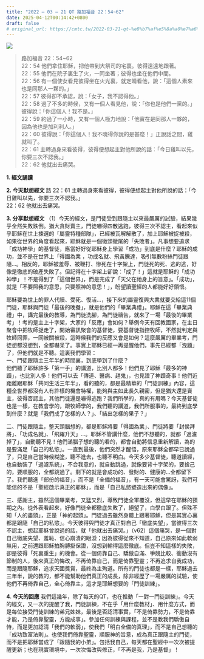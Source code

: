 ```yaml
---
title: "2022 – 03 – 21 QT 路加福音 22：54~62"
date: 2025-04-12T00:14:42+0800
draft: false
# original_url: https://cmtc.tw/2022-03-21-qt-%e8%b7%af%e5%8a%a0%e7%a6%8f%e9%9f%b3-22%ef%bc%9a5462
---
```


![](/images/qt.jpg)
> 路加福音 22：54\~62  
> 22：54 他們拿住耶穌，把他帶到大祭司的宅裏。彼得遠遠地跟著。  
> 22：55 他們在院子裏生了火，一同坐著；彼得也坐在他們中間。  
> 22：56 有一個使女看見彼得坐在火光裏，就定睛看他，說：「這個人素來也是同那人一夥的。」  
> 22：57 彼得卻不承認，說：「女子，我不認得他。」  
> 22：58 過了不多的時候，又有一個人看見他，說：「你也是他們一黨的。」彼得說：「你這個人！我不是。」  
> 22：59 約過了一小時，又有一個人極力地說：「他實在是同那人一夥的，因為他也是加利利人。」  
> 22：60 彼得說：「你這個人！我不曉得你說的是甚麼！」正說話之間，雞就叫了。  
> 22：61 主轉過身來看彼得，彼得便想起主對他所說的話：「今日雞叫以先，你要三次不認我。」  
> 22：62 他就出去痛哭。

**1. 經文誦讀**

**2.  今天默想經文**
路 22：61 主轉過身來看彼得，彼得便想起主對他所說的話：「今日雞叫以先，你要三次不認我。」  
22：62 他就出去痛哭。

**3. 分享默想經文**
（1）今天的經文，是門徒受到跟隨主以來最嚴厲的試驗，結果幾乎全然失敗跌倒。猶大貪財賣主，門徒嚇得四散逃跑，彼得三次不認主，看起來似乎耶穌在世上揀選的「屬靈特種部隊」，已經被瓦解解散了，加上耶穌被捉被殺，如果從世界的角度看起來，耶穌就是一個徹頭徹尾的「失敗者」。凡事想要追求「成功神學」的基督徒，應當好好從耶穌身上學習「成功」到底是什麼？耶穌的成功，並不是在世界上「得國為業 ，功成名就、飛黃騰達，吸引無數粉絲門徒跟隨…。相反的，耶穌被羞辱、被鞭打、慘死在十字架上，門徒死的死、逃的逃，好像是徹底的破產失敗了。但記得在十字架上卻說：「成了！」這就是耶穌的「成功神學」！不是得到了「這個世界」，而是完成了「天父在祂身上的旨意」。「成功」，就是「不要照我的意思，只要照神的意思！」，盼望讀聖經的人都能好好領悟。

耶穌要為世上的罪人代贖、受死、復活…，接下來的屬靈復興大業就要交給這11個門徒，耶穌與門徒「最後的晚餐」，就是他們的「畢業典禮」。耶穌在這「畢業典禮」中，講完最後的教導，為門徒洗腳，為門徒禱告，就來了一場「最後的畢業考」！考的是主上十字架，大家的「反應」會如何？舉例今天有回教國家，在主日聚會中把牧師捉走了，開始審訊聚會的基督徒，要基督徒指控牧師，不然就判定與牧師同罪，一同被關被殺，這時候我們的反應又會是如何？這麼嚴厲的畢業考，門徒想都沒想到，全都嚇呆了。事實上耶穌已經一再提醒他們，事先已經都「洩題」了，但他們就是不聽。這裏我們學習：  
一、門徒跟隨主三年半的時間裏，到底學到了什麼？  
他們聽了耶穌許多「第一手」的講道，比別人都多！他們見了耶穌「最多的神蹟」，也比別人多！他們可以去「傳道、醫病、趕鬼」，也見證了神蹟奇事！他們近距離跟耶穌「共同生活三年半」，看的聽的，都是最精華的「門徒訓練」內容，這種全世界都沒有人有許樣的機會特權，能夠與主如此長久親密，但是猶大還是賣主，彼得否認主，其他門徒還是嚇得逃跑？我們所學的，真的有用嗎？今天基督徒也是一樣，在教會學的，跟牧師學的，我們聽的講道，我們所服事的，最終到底學到什麼？就是「我們成了怎樣的人？」、「結出怎樣的果子？」

二、門徒跟隨主，整天頭腦想的，都是耶穌將要「得國為業」、門徒將要「封侯拜將」、「功成名就」、「飛躍升天」…。耶穌不管講什麼，他們不想聽的，就都「過濾掉了」，自動聽不見！他們滿腦子想的聽的看的，都會自動將信息重新解讀，為的是要滿足「自己的私慾」。一直到最後，他們突然才醒悟，原來耶穌全都早已說過了，只是自己當時候糊塗，聽不進去，也聽不明白。今天多少基督徒，聽道讀經，也自動裝了「過濾系統」，不合我意的，就自動跳過，就像要背十字架的，要捨己的，要順服的，全都跳過了。剩下的就是會成功的、發財的、健康的…全都留下了。我們聽進「部份的福音」，而不是「全備的福音」，有一天可能會驚訝，我們可能信的不是「聖經啟示真正的耶穌」，而是「自己私慾塑造出來的偶像」。

三、感謝主，雖然這個畢業考，又猛又烈，導致門徒全軍覆沒，但這早在耶穌的預期之內。從外表看起來，好像門徒全都徹底失敗了，絕望了，白學白跟了。但殊不知「人的盡頭」，正是「神的起頭」。門徒過去雖然身體上跟著耶穌，但是其實心裏都是跟隨「自己的私慾」。今天彼得與門徒才真正對自己「徹底失望」，當彼得三次不認主，想起耶穌曾說過的話，就「他就出去痛哭。」（v62）這個痛哭，是一個對自己徹底失望、羞恥、信心崩潰的眼淚；因為彼得從來不知道，自己原來如此軟弱無用，之前還跟耶穌拍胸膊掛保證，沒想到輸得這麼徹底。但豈不知這樣的失敗，卻是彼得「死裏重生」的機會。從一個倚靠自己、驕傲自滿、爭競比較、衝動沒有節制的人，後來真正的悔改，不再倚靠自己，而是倚靠聖靈；不再追求自我成功，而是跟隨耶穌，追求天國獎賞，最終為主殉道。所有的門徒也都是一樣，耶穌過去三年半，說的教的，都不能幫助他們真正的成長，除非經歷了一場嚴厲的試驗，使他們不再倚靠自己，全心倚靠主，這才是耶穌想要的「門徒訓練」。

**4. 今天的回應**
我們這幾年，除了每天的QT，也在推動「一對一門徒訓練」。今天的經文，又一次的提醒了我，門徒訓練，不在乎「用什麼教材」、用什麼方式，而是每位接受門徒訓練的弟兄姊妹，最後是否認清事實，「不是倚靠勢力，不是倚靠才能，乃是倚靠聖靈，方能成事」。參加任何訓練與課程，並不是教我們驕傲自恃，而是更加認清「我們的軟弱」，使我們「明白全備的真理」，而不是自己想聽的「成功致富法則」。也使我們倚靠聖靈，順服神的旨意，成為真正跟隨主的門徒，而不是把耶穌當成了「跟隨我的小弟」。包括我自己，每天都在聖經中一次次被提醒更新；也在現實環境中，一次次悔改與修正，「不再是我，乃是基督」！

